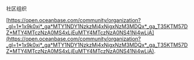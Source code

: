 社区组织

[https://open.oceanbase.com/community/organization?_gl=1*1x9k0xj*_ga*MTY1NDY1NzkzMi4xNjgxNzM3MDQx*_ga_T35KTM57DZ*MTY4MTczNzA0MS4xLjEuMTY4MTczNzA0NS41Ni4wLjA](https://open.oceanbase.com/community/organization?_gl=1*1x9k0xj*_ga*MTY1NDY1NzkzMi4xNjgxNzM3MDQx*_ga_T35KTM57DZ*MTY4MTczNzA0MS4xLjEuMTY4MTczNzA0NS41Ni4wLjA).
